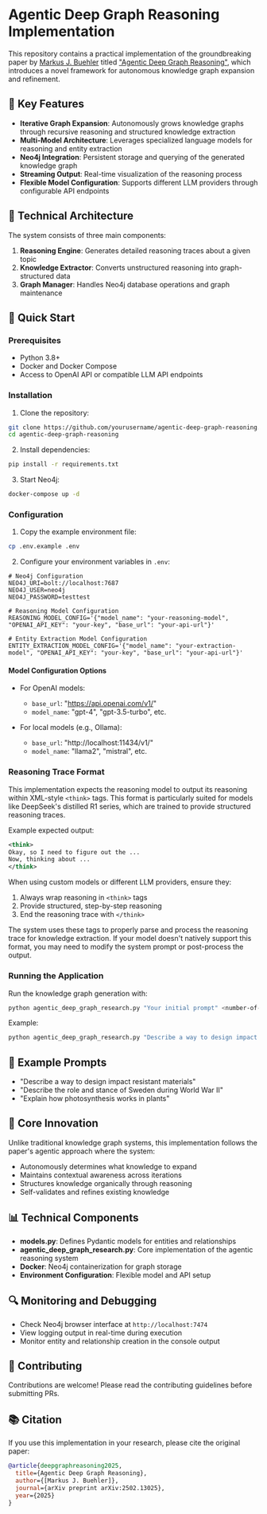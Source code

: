 # Agentic Deep Graph Reasoning Implementation

This repository contains a practical implementation of the groundbreaking paper by [Markus J. Buehler](https://orcid.org/0000-0002-4173-9659) titled ["Agentic Deep Graph Reasoning"](https://arxiv.org/abs/2502.13025), which introduces a novel framework for autonomous knowledge graph expansion and refinement.

## 🌟 Key Features

- **Iterative Graph Expansion**: Autonomously grows knowledge graphs through recursive reasoning and structured knowledge extraction
- **Multi-Model Architecture**: Leverages specialized language models for reasoning and entity extraction
- **Neo4j Integration**: Persistent storage and querying of the generated knowledge graph
- **Streaming Output**: Real-time visualization of the reasoning process
- **Flexible Model Configuration**: Supports different LLM providers through configurable API endpoints

## 🔧 Technical Architecture

The system consists of three main components:

1. **Reasoning Engine**: Generates detailed reasoning traces about a given topic
2. **Knowledge Extractor**: Converts unstructured reasoning into graph-structured data
3. **Graph Manager**: Handles Neo4j database operations and graph maintenance

## 🚀 Quick Start

### Prerequisites

- Python 3.8+
- Docker and Docker Compose
- Access to OpenAI API or compatible LLM API endpoints

### Installation

1. Clone the repository:
```bash
git clone https://github.com/yourusername/agentic-deep-graph-reasoning.git
cd agentic-deep-graph-reasoning
```

2. Install dependencies:
```bash
pip install -r requirements.txt
```

3. Start Neo4j:
```bash
docker-compose up -d
```

### Configuration

1. Copy the example environment file:
```bash
cp .env.example .env
```

2. Configure your environment variables in `.env`:

```env
# Neo4j Configuration
NEO4J_URI=bolt://localhost:7687
NEO4J_USER=neo4j
NEO4J_PASSWORD=testtest

# Reasoning Model Configuration
REASONING_MODEL_CONFIG='{"model_name": "your-reasoning-model", "OPENAI_API_KEY": "your-key", "base_url": "your-api-url"}'

# Entity Extraction Model Configuration
ENTITY_EXTRACTION_MODEL_CONFIG='{"model_name": "your-extraction-model", "OPENAI_API_KEY": "your-key", "base_url": "your-api-url"}'
```

#### Model Configuration Options

- For OpenAI models:
  - `base_url`: "https://api.openai.com/v1/"
  - `model_name`: "gpt-4", "gpt-3.5-turbo", etc.

- For local models (e.g., Ollama):
  - `base_url`: "http://localhost:11434/v1/"
  - `model_name`: "llama2", "mistral", etc.

### Reasoning Trace Format

This implementation expects the reasoning model to output its reasoning within XML-style `<think>` tags. This format is particularly suited for models like DeepSeek's distilled R1 series, which are trained to provide structured reasoning traces.

Example expected output:
```xml
<think>
Okay, so I need to figure out the ...
Now, thinking about ...
</think>
```

When using custom models or different LLM providers, ensure they:
1. Always wrap reasoning in `<think>` tags
2. Provide structured, step-by-step reasoning
3. End the reasoning trace with `</think>`

The system uses these tags to properly parse and process the reasoning trace for knowledge extraction. If your model doesn't natively support this format, you may need to modify the system prompt or post-process the output.

### Running the Application

Run the knowledge graph generation with:
```bash
python agentic_deep_graph_research.py "Your initial prompt" <number-of-iterations>
```

Example:
```bash
python agentic_deep_graph_research.py "Describe a way to design impact resistant materials" 3
```

## 📖 Example Prompts

- "Describe a way to design impact resistant materials"
- "Describe the role and stance of Sweden during World War II"
- "Explain how photosynthesis works in plants"

## 🎯 Core Innovation

Unlike traditional knowledge graph systems, this implementation follows the paper's agentic approach where the system:

- Autonomously determines what knowledge to expand
- Maintains contextual awareness across iterations
- Structures knowledge organically through reasoning
- Self-validates and refines existing knowledge

## 📊 Technical Components

- **models.py**: Defines Pydantic models for entities and relationships
- **agentic_deep_graph_research.py**: Core implementation of the agentic reasoning system
- **Docker**: Neo4j containerization for graph storage
- **Environment Configuration**: Flexible model and API setup

## 🔍 Monitoring and Debugging

- Check Neo4j browser interface at `http://localhost:7474`
- View logging output in real-time during execution
- Monitor entity and relationship creation in the console output

## 🤝 Contributing

Contributions are welcome! Please read the contributing guidelines before submitting PRs.

## 📚 Citation

If you use this implementation in your research, please cite the original paper:

```bibtex
@article{deepgraphreasoning2025,
  title={Agentic Deep Graph Reasoning},
  author={[Markus J. Buehler]},
  journal={arXiv preprint arXiv:2502.13025},
  year={2025}
}
